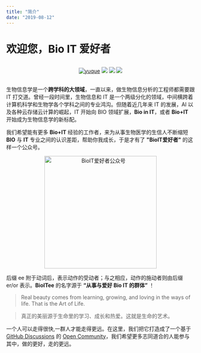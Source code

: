 ```yaml
---
title: "简介"
date: "2019-08-12"
---
```


# 欢迎您，Bio IT 爱好者

<!--hr style="margin:2em auto 2em"-->

<p style="text-align:center; margin:30px;">
<a style="border-bottom:none" href="https://www.yuque.com/bioitee" target="_blank"><img src="https://img.shields.io/badge/BioIT-语雀知识库-blueviolet" alt="yuque" title="yuque"></a>
<a style="border-bottom:none" href="https://apps-db.oss-cn-shenzhen.aliyuncs.com/bioitee/bioitee.png" target="_blank"><img src="https://img.shields.io/badge/BioITee-微信公众号-important"></a>
<a style="border-bottom:none" href="https://github.com/orgs/bioitee/discussions" target="_blank"><img src="https://img.shields.io/badge/GitHub-Discussions-blue"></a>
<a style="border-bottom:none" href="https://www.bioitee.com/" target="_blank"><img src="https://img.shields.io/badge/官网主页-BioIT爱好者-green"></a>
</p>

生物信息学是一个**跨学科的大领域**，一直以来，做生物信息分析的工程师都需要跟 IT 打交道。曾经一段时间里，生物信息和 IT 是一个两级分化的领域，中间横跨着计算机科学和生物学各个学科之间的专业鸿沟。但随着近几年来 IT 的发展，AI 以及各种云存储云计算的崛起，IT 开始向 BIO 领域扩展，**Bio in IT**，或者 **Bio+IT** 开始成为生物信息学的新标配。

我们希望能有更多 **Bio+IT** 经验的工作者，来为从事生物医学的生信人不断缩短 **BIO** 与 **IT** 专业之间的认识差距，帮助你我成长，于是才有了 **"BioIT爱好者"** 的这样一个公众号。

<p style="text-align:center"><a class="fancya" data-fancybox="gallery" href="https://cos.shenlab.cn/website/portfolio/bioitee.png" target="_blank"><img src="https://cos.shenlab.cn/website/portfolio/bioitee.png" alt="BioIT爱好者公众号" title="BioIT爱好者公众号" width=300 align="center"></a></p>

后缀 ee 附于动词后，表示动作的受动者；与之相应，动作的施动者则由后缀 er/or 表示。**BioITee** 的名字源于 **“从事与爱好 Bio IT 的群体”** ！

> Real beauty comes from learning, growing, and loving in the ways of life. That is the Art of Life.

> 真正的美丽源于生命里的学习、成长和热爱。这就是生命的艺术。


一个人可以走得很快,一群人才能走得更远。在这里，我们把它打造成了一个基于 [GitHub Discussions](https://github.com/orgs/bioitee/discussions) 的 [Open Community](https://github.com/bioitee)，我们希望更多志同道合的人能参与其中，做的更好，走的更远。

